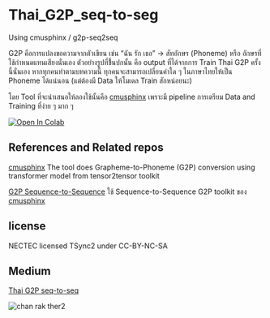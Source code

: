 # Thai_G2P_seq-to-seg
 Using cmusphinx / g2p-seq2seq
 
 G2P คือการแปลงขอความจากตัวเขียน เช่น “ฉัน รัก เธอ” → สัทอักษร (Phoneme) หรือ อักษรที่ใช้กำหนดแทนเสียงนั่นเอง ตัวอย่างรูปที่ขึ้้นปกนั้น คือ output ที่ได้จากการ Train Thai G2P ครั้งนี้นั่นเอง หากทุกคนทำตามบทความนี้ ทุกคนจะสามารถเปลี่ยนคำใด ๆ ในภาษาไทยให้เป็น Phoneme ได้แน่นอน (แต่ต้องมี Data ให้โมเดล Train สักหน่อยนะ)
 
 โดย Tool ที่จะนำเสนอให้ลองใช้นั้นคือ [cmusphinx](https://github.com/cmusphinx/g2p-seq2seq) เพราะมี pipeline การเตรียม Data and Training ที่ง่าย ๆ มาก ๆ
 
 [![Open In Colab](https://colab.research.google.com/assets/colab-badge.svg)](https://colab.research.google.com/drive/1qmJMbBn0Yp0-Sakej3ADDdWZKVmINCfY?usp=sharing)

## References and Related repos
[cmusphinx](https://github.com/cmusphinx/g2p-seq2seq) The tool does Grapheme-to-Phoneme (G2P) conversion using transformer model from tensor2tensor toolkit

[G2P Sequence-to-Sequence](https://medium.com/nectec/g2p-sequence-to-sequence-53a843d6702a) ใช้ Sequence-to-Sequence G2P toolkit ของ [cmusphinx](https://github.com/cmusphinx/g2p-seq2seq)

## license
NECTEC licensed TSync2 under CC-BY-NC-SA

## Medium
[Thai G2P seq-to-seq](https://medium.com/@pawito236/thai-g2p-seq-to-seq-a1eb96c3be18)

![chan rak ther2](https://user-images.githubusercontent.com/44425803/163362514-3c7e242e-cc41-4628-8fd2-a5e1a6a1ec7e.jpg)

